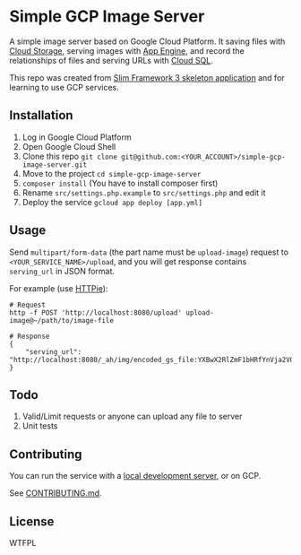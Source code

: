 # Simple GCP Image Server

A simple image server based on Google Cloud Platform. It saving files with [Cloud Storage](https://cloud.google.com/storage/), serving images with [App Engine](https://cloud.google.com/appengine/), and record the relationships of files and serving URLs with [Cloud SQL](https://cloud.google.com/sql/).

This repo was created from [Slim Framework 3 skeleton application](https://github.com/slimphp/Slim-Skeleton) and for learning to use GCP services.

## Installation

1. Log in Google Cloud Platform
2. Open Google Cloud Shell
3. Clone this repo `git clone git@github.com:<YOUR_ACCOUNT>/simple-gcp-image-server.git`
4. Move to the project `cd simple-gcp-image-server`
5. `composer install` (You have to install composer first)
6. Rename `src/settings.php.example` to `src/settings.php` and edit it
7. Deploy the service `gcloud app deploy [app.yml]`

## Usage

Send `multipart/form-data` (the part name must be `upload-image`) request to `<YOUR_SERVICE_NAME>/upload`, and you will get response contains `serving_url` in JSON format.

For example (use [HTTPie](https://httpie.org/)):

```shell
# Request
http -f POST 'http://localhost:8080/upload' upload-image@~/path/to/image-file

# Response
{
    "serving_url": "http://localhost:8080/_ah/img/encoded_gs_file:YXBwX2RlZmF1bHRfYnVja2V0LzNkMjNmZGJlMWI1OTc2ZmQ0NTM0NjM2Yzc1MDdkZTI5MDllOWRiZTA="
}
```

## Todo

1. Valid/Limit requests or anyone can upload any file to server
2. Unit tests

## Contributing

You can run the service with a [local development server](https://cloud.google.com/appengine/docs/standard/python/tools/using-local-server), or on GCP.

See [CONTRIBUTING.md](CONTRIBUTING.md).

## License

WTFPL
